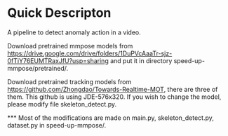 # Quick Descripton

A pipeline to detect anomaly action in a video.

Download pretrained mmpose models from https://drive.google.com/drive/folders/1DuPVcAaaTr-sjz-0fTiY76EUMTRaxJfU?usp=sharing and put it in directory speed-up-mmpose/pretrained/.

Download pretrained tracking models from https://github.com/Zhongdao/Towards-Realtime-MOT, there are three of them. This github is using JDE-576x320. If you wish to change the model, please modify file skeleton_detect.py.

*** Most of the modifications are made on main.py, skeleton_detect.py, dataset.py in speed-up-mmpose/.
